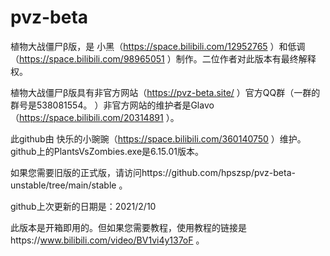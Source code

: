 # pvz-beta

植物大战僵尸β版，是
小黑（https://space.bilibili.com/12952765
）和低调（https://space.bilibili.com/98965051
）制作。二位作者对此版本有最终解释权。

植物大战僵尸β版具有非官方网站（https://pvz-beta.site/
）官方QQ群（一群的群号是538081554。
）非官方网站的维护者是Glavo（https://space.bilibili.com/20314891
）。

此github由
快乐的小豌豌（https://space.bilibili.com/360140750
）维护。github上的PlantsVsZombies.exe是6.15.01版本。

如果您需要旧版的正式版，请访问https://github.com/hpszsp/pvz-beta-unstable/tree/main/stable
。

github上次更新的日期是：2021/2/10

此版本是开箱即用的。但如果您需要教程，使用教程的链接是https://www.bilibili.com/video/BV1vi4y137oF
。
